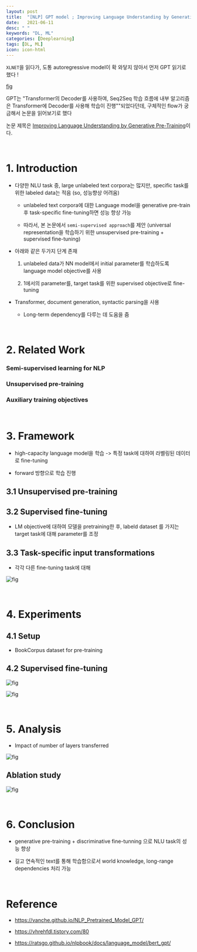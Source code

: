 ```yaml
---
layout: post
title:  "[NLP] GPT model ; Improving Language Understanding by Generative Pre-Training"
date:   2021-06-11
desc: " "
keywords: "DL, ML"
categories: [Deeplearning]
tags: [DL, ML]
icon: icon-html
---
```


`XLNET`을 읽다가, 도통 autoregressive model이 확 와닿지 않아서 먼저 GPT 읽기로 했다 !

[fig](https://img1.daumcdn.net/thumb/R1280x0/?scode=mtistory2&fname=https%3A%2F%2Fblog.kakaocdn.net%2Fdn%2FbnTEzO%2FbtqKmoJhrF2%2FKUWQVdaSNxPkmnm10qC10k%2Fimg.png)


GPT는 "Transformer의 Decoder를 사용하여, Seq2Seq 학습 흐름에 내부 알고리즘은 Transformer에 Decoder를 사용해 학습이 진행""되었다던데, 구체적인 flow가 궁금해서 논문을 읽어보기로 했다

논문 제목은 [Improving Language Understanding by Generative Pre-Training](https://www.cs.ubc.ca/~amuham01/LING530/papers/radford2018improving.pdf)이다.


<br>

# 1.  Introduction

- 다양한 NLU task 중, large unlabeled text corpora는 많지만, specific task를 위한 labeled data는 적음 (so, 성능향상 어려움)

  - unlabeled text corpora에 대한 Language model을 generative pre-train 후 task-specific fine-tuning하면 성능 향상 가능

  - 따라서, 본 논문에서 `semi-supervised approach`를 제안 (universal representation을 학습하기 위한 unsupervised pre-training + supervised fine-tuning)


- 아래와 같은 두가지 단계 존재

    1. unlabeled data가 NN model에서 initial parameter를 학습하도록 language model objective를 사용

    2. 1에서의 parameter를, target task를 위한 supervised objective로 fine-tuning


- Transformer, document generation, syntactic parsing을 사용

    - Long-term dependency를 다루는 데 도움을 줌

<br>

# 2. Related Work

### Semi-supervised learning for NLP

### Unsupervised pre-training

### Auxiliary training objectives

<br>

# 3. Framework

-  high-capacity language model을 학습 -> 특정 task에 대하여 라벨링된 데이터로 fine-tuning

- forward 방향으로 학습 진행

## 3.1 Unsupervised pre-training



## 3.2 Supervised fine-tuning

- LM objective에 대하여 모델을 pretraining한 후, labeld dataset 를 가지는 target task에 대해 parameter를 조정

## 3.3 Task-specific input transformations

- 각각 다른 fine-tuning task에 대해

![fig](https://vanche.github.io/assets/images/gpt/gpt_architecture.png)

<br>

# 4. Experiments

## 4.1 Setup

- BookCorpus dataset for pre-training

## 4.2 Supervised fine-tuning

![fig](https://vanche.github.io/assets/images/gpt/table1.png)

![fig](https://vanche.github.io/assets/images/gpt/table2_3.png)


<br>

# 5. Analysis

- Impact of number of layers transferred

![fig](https://vanche.github.io/assets/images/gpt/figure2.png)

## Ablation study

![fig](https://vanche.github.io/assets/images/gpt/table5.png)

<br>

# 6. Conclusion

- generative pre-training +  discriminative fine-tunning 으로 NLU task의 성능 향상

- 길고 연속적인 text를 통해 학습함으로서 world knowledge, long-range dependencies 처리 가능


<br>

# Reference

- https://vanche.github.io/NLP_Pretrained_Model_GPT/

- https://vhrehfdl.tistory.com/80

- https://ratsgo.github.io/nlpbook/docs/language_model/bert_gpt/
